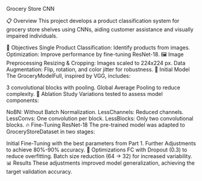 Grocery Store CNN


📋 Overview
This project develops a product classification system for grocery store shelves using CNNs, aiding customer assistance and visually impaired individuals.

🎯 Objectives
Single Product Classification: Identify products from images.
Optimization: Improve performance by fine-tuning ResNet-18.
🖼️ Image Preprocessing
Resizing & Cropping: Images scaled to 224x224 px.
Data Augmentation: Flip, rotation, and color jitter for robustness.
🧩 Initial Model
The GroceryModelFull, inspired by VGG, includes:

3 convolutional blocks with pooling.
Global Average Pooling to reduce complexity.
🔬 Ablation Study
Variations tested to assess model components:

NoBN: Without Batch Normalization.
LessChannels: Reduced channels.
LessConvs: One convolution per block.
LessBlocks: Only two convolutional blocks.
🔥 Fine-Tuning ResNet-18
The pre-trained model was adapted to GroceryStoreDataset in two stages:

Initial Fine-Tuning with the best parameters from Part 1.
Further Adjustments to achieve 80%-90% accuracy.
🔧 Optimizations
FC with Dropout (0.3) to reduce overfitting.
Batch size reduction (64 → 32) for increased variability.
📊 Results
These adjustments improved model generalization, achieving the target validation accuracy.
